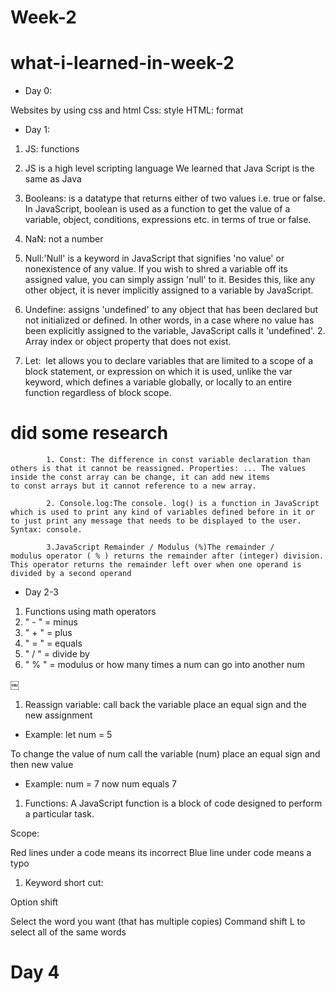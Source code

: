 # Week-2

# what-i-learned-in-week-2

* Day 0:


Websites by using css and html
Css: style
HTML: format
* Day 1:

1. JS: functions
2. JS is a high level scripting language
We learned that Java Script is the same as Java

3. Booleans: is a datatype that returns either of two values i.e. true or false. In JavaScript, boolean is used as a function to get the value of a variable, object, conditions, expressions etc. in terms of true or false.


4. NaN: not a number

5. Null:'Null' is a keyword in JavaScript that signifies 'no value' or nonexistence of any value. If you wish to shred a variable off its assigned value, you can simply assign 'null' to it. Besides this, like any other object, it is never implicitly assigned to a variable by JavaScript.

6. Undefine: assigns 'undefined' to any object that has been declared but not initialized or defined. In other words, in a case where no value has been explicitly assigned to the variable, JavaScript calls it 'undefined'. 2. Array index or object property that does not exist.

7.  Let:  let allows you to declare variables that are limited to a scope of a block statement, or expression on which it is used, unlike the var keyword, which defines a variable globally, or locally to an entire function regardless of block scope.
# did some research 

            1. Const: The difference in const variable declaration than others is that it cannot be reassigned. Properties: ... The values inside the const array can be change, it can add new items to const arrays but it cannot reference to a new array.
   
            2. Console.log:The console. log() is a function in JavaScript which is used to print any kind of variables defined before in it or to just print any message that needs to be displayed to the user. Syntax: console.

            3.JavaScript Remainder / Modulus (%)The remainder / modulus operator ( % ) returns the remainder after (integer) division. This operator returns the remainder left over when one operand is divided by a second operand


* Day 2-3

1. Functions using math operators 
2. " - " = minus
3. " + " = plus
4. " = " = equals
5. " / " = divide by
6. " % " = modulus or how many times a num can go into another num
   
￼

1. Reassign variable: call back the variable place an equal sign and the new assignment

* Example: let num = 5

To change the value of num call the variable (num) place an equal sign and then new value

* Example: num = 7 now num equals 7 


1. Functions: A JavaScript function is a block of code designed to perform a particular task.

Scope:

Red lines under a code means its incorrect 
Blue line under code means a typo



1. Keyword short cut:

Option shift 

Select the word you want (that has multiple copies) Command shift L to select all of the same words

# Day 4

